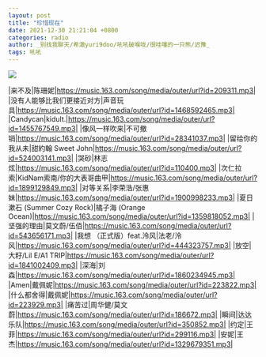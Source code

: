 ```yaml
---
layout: post
title: "珍惜现在"
date: 2021-12-30 21:21:04 +0800
categories: radio
author: _别找我聊天/希澈yuri9doo/吼吼破喉咙/很哇噻的一只熊/迟豫_
tags: 吼吼
---
```

![]({{site.baseurl}}/images/cover_20211230.jpg)

|来不及|陈珊妮|https://music.163.com/song/media/outer/url?id=209311.mp3|
|没有人能够比我们更接近对方|声音玩具|https://music.163.com/song/media/outer/url?id=1468592465.mp3|
|Candycan|kidult.|https://music.163.com/song/media/outer/url?id=1455767549.mp3|
|像风一样吹来|不可撤销|https://music.163.com/song/media/outer/url?id=28341037.mp3|
|留给你的我从未|甜約翰 Sweet John|https://music.163.com/song/media/outer/url?id=524003141.mp3|
|哭砂|林志炫|https://music.163.com/song/media/outer/url?id=110400.mp3|
|次仁拉索|KidNam索南/你的大表哥曲甲|https://music.163.com/song/media/outer/url?id=1899129849.mp3|
|对等关系|李荣浩/张惠妹|https://music.163.com/song/media/outer/url?id=1900998233.mp3|
|夏日漱石 (Summer Cozy Rock)|橘子海 (Orange Ocean)|https://music.163.com/song/media/outer/url?id=1359818052.mp3|
|坚强的理由|莫文蔚/伍佰|https://music.163.com/song/media/outer/url?id=543656171.mp3|
|我想 （正式版）feat.泠风|法老/泠风|https://music.163.com/song/media/outer/url?id=444323757.mp3|
|放空|大籽/Lil E/A1 TRIP|https://music.163.com/song/media/outer/url?id=1841002409.mp3|
|深海|刘森|https://music.163.com/song/media/outer/url?id=1860234945.mp3|
|Amen|戴佩妮|https://music.163.com/song/media/outer/url?id=223822.mp3|
|什么都舍得|戴佩妮|https://music.163.com/song/media/outer/url?id=223929.mp3|
|痛苦过|周华健/莫文蔚|https://music.163.com/song/media/outer/url?id=186672.mp3|
|瞬间|达达乐队|https://music.163.com/song/media/outer/url?id=350852.mp3|
|约定|王菲|https://music.163.com/song/media/outer/url?id=299116.mp3|
|安妮|王杰|https://music.163.com/song/media/outer/url?id=1329679351.mp3|

